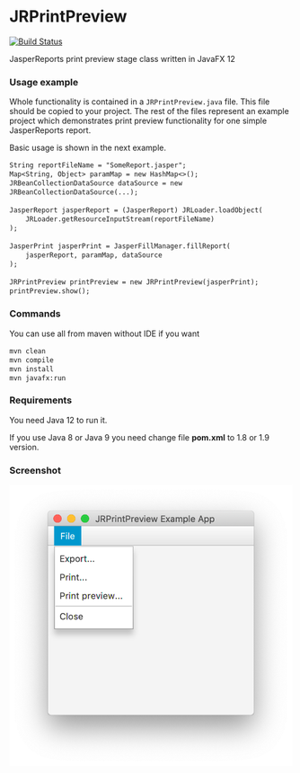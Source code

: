 # JRPrintPreview

[![Build Status](https://travis-ci.com/prsolucoes/jrprintpreview.svg?branch=master)](https://travis-ci.com/prsolucoes/jrprintpreview)  

JasperReports print preview stage class written in JavaFX 12  

### Usage example

Whole functionality is contained in a `JRPrintPreview.java` file. This file should be copied to your project. The rest of the files represent an example project which demonstrates print preview functionality for one simple JasperReports report.

Basic usage is shown in the next example.

```
String reportFileName = "SomeReport.jasper";
Map<String, Object> paramMap = new HashMap<>();
JRBeanCollectionDataSource dataSource = new JRBeanCollectionDataSource(...);

JasperReport jasperReport = (JasperReport) JRLoader.loadObject(
	JRLoader.getResourceInputStream(reportFileName)
);

JasperPrint jasperPrint = JasperFillManager.fillReport(
	jasperReport, paramMap, dataSource
);

JRPrintPreview printPreview = new JRPrintPreview(jasperPrint);
printPreview.show();
```

### Commands

You can use all from maven without IDE if you want

```
mvn clean
mvn compile
mvn install
mvn javafx:run
```

### Requirements

You need Java 12 to run it.  

If you use Java 8 or Java 9 you need change file **pom.xml** to 1.8 or 1.9 version.  


### Screenshot

![](extras/screenshots/ss01.png)  
